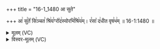 +++
title = "16-1_1480 आ सुते"

+++
आ꣢ सु꣣ते꣡ सि꣢ञ्चत꣣ श्रि꣢य꣣ꣳरो꣡द꣢स्योरभि꣣श्रि꣡य꣢म्। र꣣सा꣡ द꣢धीत वृष꣣भ꣢म् ॥ 16-1:1480 ॥

<details><summary>मूलम् (VC)</summary>

आ꣢ सु꣣ते꣡ सि꣢ञ्च꣣त श्रि꣢य꣣ꣳ रो꣡द꣢स्योरभि꣣श्रि꣡य꣢म् । र꣣सा꣡ द꣢धीत वृष꣣भ꣢म् ॥१४८०॥
</details>

<details><summary>विस्वर-मूलम् (VC)</summary>

आ सुते सिञ्चत श्रियꣳ रोदस्योरभिश्रियम् । रसा दधीत वृषभम् ॥१४८०॥
</details>
